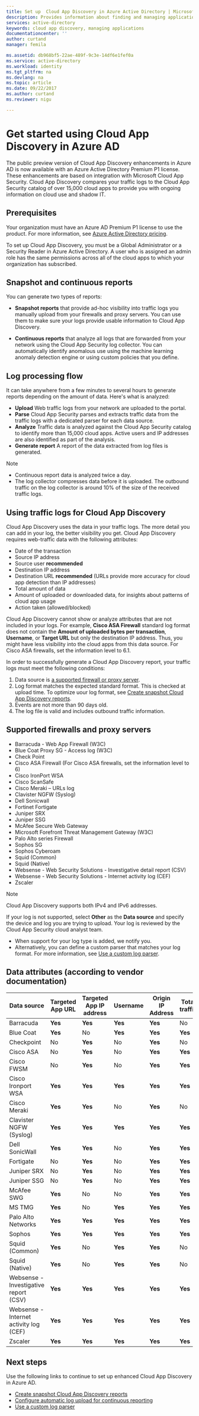 ```yaml
---
title: Set up  Cloud App Discovery in Azure Active Directory | Microsoft Docs
description: Provides information about finding and managing applications with Cloud App Discovery, what are the benefits and how it works.
services: active-directory
keywords: cloud app discovery, managing applications
documentationcenter: ''
author: curtand
manager: femila

ms.assetid: db968bf5-22ae-489f-9c3e-14df6e1fef0a
ms.service: active-directory
ms.workload: identity
ms.tgt_pltfrm: na
ms.devlang: na
ms.topic: article
ms.date: 09/22/2017
ms.author: curtand
ms.reviewer: nigu

---
```


# Get started using Cloud App Discovery in Azure AD

The public preview version of Cloud App Discovery enhancements in Azure AD is now available with an Azure Active Directory Premium P1 license. These enhancements are based on integration with Microsoft Cloud App Security. Cloud App Discovery compares your traffic logs to the Cloud App Security catalog of over 15,000 cloud apps to provide you with ongoing information on cloud use and shadow IT. 

## Prerequisites
Your organization must have an Azure AD Premium P1 license to use the product. For more information, see [Azure Active Directory pricing](https://azure.microsoft.com/pricing/details/active-directory/).

To set up Cloud App Discovery, you must be a Global Administrator or a Security Reader in Azure Active Directory. A user who is assigned an admin role has the same permissions across all of the cloud apps to which your organization has subscribed.

## Snapshot and continuous reports

You can generate two types of reports:

-   **Snapshot reports** that provide ad-hoc visibility into traffic logs you manually upload from your firewalls and proxy servers. You can use them to make sure your logs provide usable information to Cloud App Discovery.

-   **Continuous reports** that analyze all logs that are forwarded from your network using the Cloud App Security log collector. You can automatically identify anomalous use using the machine learning anomaly detection engine or using custom policies that you define.

## Log processing flow

It can take anywhere from a few minutes to several hours to generate reports depending on the amount of data. Here's what is analyzed:

* **Upload**</b>
  Web traffic logs from your network are uploaded to the portal.
* **Parse**</b>
  Cloud App Security parses and extracts traffic data from the traffic logs with a dedicated parser for each data source.
* **Analyze**</b>
  Traffic data is analyzed against the Cloud App Security catalog to identify more than 15,000 cloud apps. Active users and IP addresses are also identified as part of the analysis.
* **Generate report**</b>
  A report of the data extracted from log files is generated.

> [!NOTE]
> * Continuous report data is analyzed twice a day.
> * The log collector compresses data before it is uploaded. The outbound traffic on the log collector is around 10% of the size of the received traffic logs.

## Using traffic logs for Cloud App Discovery

Cloud App Discovery uses the data in your traffic logs. The more detail you can add in your
log, the better visibility you get. Cloud App Discovery requires web-traffic data with the following attributes:

* Date of the transaction
* Source IP address
* Source user **recommended**
* Destination IP address
* Destination URL **recommended** (URLs provide more accuracy for cloud app detection than IP addresses)
* Total amount of data
* Amount of uploaded or downloaded data, for insights about patterns of cloud app usage
* Action taken (allowed/blocked)

Cloud App Discovery cannot show or analyze attributes that are not included in your logs. For example, **Cisco ASA Firewall** standard log format does not contain the **Amount of uploaded bytes per transaction**, **Username**, or **Target URL** but only the destination IP address. Thus, you might have less visibility into the cloud apps from this data source. For Cisco ASA firewalls, set the information level to 6.1.

In order to successfully generate a Cloud App Discovery report, your traffic logs must meet the following conditions:

1.  Data source is [a supported firewall or proxy server](#supported-firewalls-and-proxies).
2.  Log format matches the expected standard format. This is checked at upload time. To optimize uour log format, see [Create snapshot Cloud App Discovery reports](cloudappdiscovery-set-up-snapshots.md).
3.  Events are not more than 90 days old.
4.  The log file is valid and includes outbound traffic information.

## Supported firewalls and proxy servers

* Barracuda - Web App Firewall (W3C)
* Blue Coat Proxy SG - Access log (W3C)
* Check Point
* Cisco ASA Firewall (For Cisco ASA firewalls, set the information level to 6)
* Cisco IronPort WSA
* Cisco ScanSafe
* Cisco Meraki – URLs log
* Clavister NGFW (Syslog)
* Dell Sonicwall
* Fortinet Fortigate
* Juniper SRX
* Juniper SSG
* McAfee Secure Web Gateway
* Microsoft Forefront Threat Management Gateway (W3C)
* Palo Alto series Firewall
* Sophos SG
* Sophos Cyberoam
* Squid (Common)
* Squid (Native)
* Websense - Web Security Solutions - Investigative detail report (CSV)
* Websense - Web Security Solutions - Internet activity log (CEF)
* Zscaler

> [!NOTE]
> Cloud App Discovery supports both IPv4 and IPv6 addresses.

If your log is not supported, select **Other** as the **Data source** and specify the device and log you are trying to upload. Your log is reviewed by the Cloud App Security cloud analyst team. 
* When support for your log type is added, we notify you. 
* Alternatively, you can define a custom parser that matches your log format. For more information, see [Use a custom log parser](https://docs.microsoft.com/cloud-app-security/custom-log-parser).

## Data attributes (according to vendor documentation)

| Data source         | Targeted App URL | Targeted App IP address | Username | Origin IP Address | Total traffic | Uploaded bytes |
|-----------------------------------------|----------------|---------------|----------|-----------|---------------|----------------|
| Barracuda                               | **Yes**        | **Yes**       | **Yes**  | **Yes**   | No            | No             |
| Blue Coat                               | **Yes**        | No            | **Yes**  | **Yes**   | **Yes**       | **Yes**        |
| Checkpoint                              | No             | **Yes**       | No       | **Yes**   | No            | No             |
| Cisco ASA                               | No             | **Yes**       | No       | **Yes**   | **Yes**       | No             |
| Cisco FWSM                              | No             | **Yes**       | No       | **Yes**   | **Yes**       | No             |
| Cisco Ironport WSA                      | **Yes**        | **Yes**       | **Yes**  | **Yes**   | **Yes**       | **Yes**        |
| Cisco Meraki                            | **Yes**        | **Yes**       | No       | **Yes**   | No            | No             |
| Clavister NGFW (Syslog)                 | **Yes**        | **Yes**       | **Yes**  | **Yes**   | **Yes**       | **Yes**        |
| Dell SonicWall                          | **Yes**        | **Yes**       | No       | **Yes**   | **Yes**       | **Yes**        |
| Fortigate                               | No             | **Yes**       | No       | **Yes**   | **Yes**       | **Yes**        |
| Juniper SRX                             | No             | **Yes**       | No       | **Yes**   | **Yes**       | **Yes**        |
| Juniper SSG                             | No             | **Yes**       | No       | **Yes**   | **Yes**       | **Yes**        |
| McAfee SWG                              | **Yes**        | No            | No       | **Yes**   | **Yes**       | **Yes**        |
| MS TMG                                  | **Yes**        | No            | **Yes**  | **Yes**   | **Yes**       | **Yes**        |
| Palo Alto Networks                      | **Yes**        | **Yes**       | **Yes**  | **Yes**   | **Yes**       | **Yes**        |
| Sophos                                  | **Yes**        | **Yes**       | **Yes**  | **Yes**   | **Yes**       | No             |
| Squid (Common)                          | **Yes**        | No            | **Yes**  | **Yes**   | No            | **Yes**        |
| Squid (Native)                          | **Yes**        | No            | **Yes**  | **Yes**   | No            | **Yes**        |
| Websense - Investigative report (CSV)   | **Yes**        | **Yes**       | **Yes**  | **Yes**   | **Yes**       | **Yes**        |
| Websense - Internet activity log (CEF)  | **Yes**        | **Yes**       | **Yes**  | **Yes**   | **Yes**       | **Yes**        |
| Zscaler                                 | **Yes**        | **Yes**       | **Yes**  | **Yes**   | **Yes**       | **Yes**        |


## Next steps
Use the following links to continue to set up enhanced Cloud App Discovery in Azure AD.

* [Create snapshot Cloud App Discovery reports](cloudappdiscovery-set-up-snapshots.md)
* [Configure automatic log upload for continuous reporting](https://docs.microsoft.com/cloud-app-security/discovery-docker)
* [Use a custom log parser](https://docs.microsoft.comcommit/cloud-app-security/custom-log-parser)
